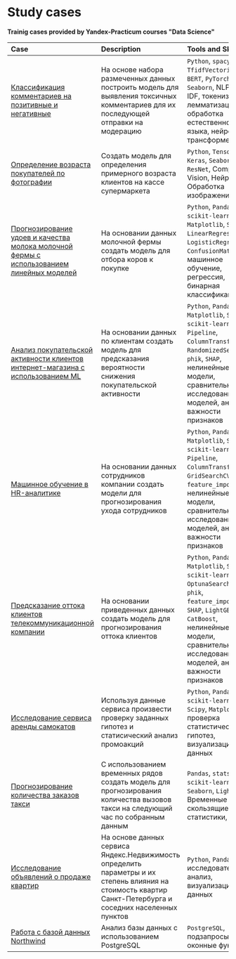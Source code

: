 # Study cases

**Trainig cases provided by Yandex-Practicum courses "Data Science"**

| Case                  | Description           | Tools and Skills          |
|:----------------------|:----------------------|:--------------------------|
| [Классификация комментариев на позитивные и негативные]() | На основе набора размеченных данных построить модель для выявления токсичных комментариев для их последующей отправки на модерацию | `Python`, `spacy`, `nltk`, `TfidfVectorizer`, `BERT`, `PyTorch`,`Pandas`, `Seaborn`, NLP, TF-IDF, токенизация, лемматизация, обработка естественного языка, нейросети, трансформеры |
| [Определение возраста покупателей по фотографии]() | Создать модель для определения примерного возраста клиентов на кассе супермаркета | `Python`, `Tensorflow`, `Keras`, `Seaborn`, `ResNet`, Computer Vision, Нейросети, Обработка изображений |
| [Прогнозирование удоев и качества молока молочной фермы с использованием линейных моделей]() | На основании данных молочной фермы создать модель для отбора коров к покупке | `Python`, `Pandas`, `scikit-learn`, `Numpy`, `Matplotlib`, `Seaborn`, `LinearRegression`, `LogisticRegression`, `ConfusionMatrix`, машинное обучение, регрессия, бинарная классификация |
| [Анализ покупательской активности клиентов интернет-магазина с использованием ML]() | На основании данных по клиентам создать модель для предсказания вероятности снижения покупательской активности | `Python`, `Pandas`, `Matplotlib`, `Seaborn`, `scikit-learn`,  `Pipeline`, `ColumnTransformer`, `RandomizedSearchCV`, `phik`, `SHAP`, нелинейные модели, сравнительное исследование моделей, анализ важности признаков|
| [Машинное обучение в HR-аналитике]() | На основании данных сотрудников компании создать модели для прогнозирования ухода сотрудников | `Python`, `Pandas`, `Matplotlib`, `Seaborn`, `scikit-learn`, `Pipeline`, `ColumnTransformer`, `GridSearchCV`, `phik`, `feature_importances`, нелинейные модели, сравнительное исследование моделей, анализ важности признаков |
| [Предсказание оттока клиентов телекоммуникационной компании]() | На основании приведенных данных создать модель для прогнозирования оттока клиентов | `Python`, `Pandas`, `Matplotlib`, `Seaborn`, `scikit-learn`, `OptunaSearchCV`, `phik`, `feature_importances`, `SHAP`, `LightGBM`, `CatBoost`, нелинейные модели, сравнительное исследование моделей, анализ важности признаков |
| [Исследование сервиса аренды самокатов]() | Используя данные сервиса произвести проверку заданных гипотез и статисический анализ промоакций | `Python`, `Pandas`, `scikit-learn`, `Numpy`, `Scipy`, `Matplotlib`, проверка статистических гипотез, визуализация данных |
| [Прогнозирование количества заказов такси]() | С использованием временных рядов создать модель для прогнозирования количества вызовов такси на следующий час по собранным данным | `Pandas`, `statsmodels`, `scikit-learn`, `Seaborn`, `LightGBM`, Временные ряды: скользящие статистики, тренд |
| [Исследование объявлений о продаже квартир]() | На основе данных сервиса Яндекс.Недвижимость определить параметры и их степень влияния на стоимость квартир Санкт-Петербурга и соседних населенных пунктов | `Python`, `Pandas`, исследовательский анализ, визуализация данных |
| [Работа с базой данных Northwind]() | Анализ базы данных с использованием PostgreSQL | `PostgreSQL`, подзапросы, оконные функции |
